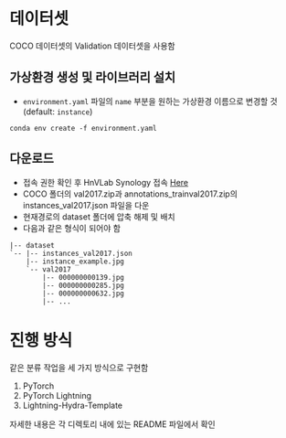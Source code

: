 # 데이터셋
COCO 데이터셋의 Validation 데이터셋을 사용함

## 가상환경 생성 및 라이브러리 설치
- `environment.yaml` 파일의 `name` 부분을 원하는 가상환경 이름으로 변경할 것 (default: `instance`)
```shell
conda env create -f environment.yaml
```

## 다운로드
- 접속 권한 확인 후 HnVLab Synology 접속 [Here](https://hnvlab.synology.me:5001/)
- COCO 폴더의 val2017.zip과 annotations_trainval2017.zip의 instances_val2017.json 파일을 다운
- 현재경로의 dataset 폴더에 압축 해제 및 배치
- 다음과 같은 형식이 되어야 함
```shell
|-- dataset
`-- |-- instances_val2017.json
    |-- instance_example.jpg
    `-- val2017
        |-- 000000000139.jpg
        |-- 000000000285.jpg
        |-- 000000000632.jpg
        |-- ... 
```

# 진행 방식
같은 분류 작업을 세 가지 방식으로 구현함
1. PyTorch
2. PyTorch Lightning
3. Lightning-Hydra-Template

자세한 내용은 각 디렉토리 내에 있는 README 파일에서 확인
